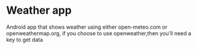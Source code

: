 # Weather app
Android app that shows weather using either open-meteo.com or openweathermap.org, if you choose to use openweather,then you'll need a key to get data
 